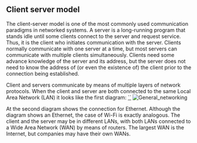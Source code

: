## Client server model
The client-server model is 
one of the most commonly used communication paradigms in networked systems. 
A server is a long-running program that stands idle until some
clients connect to the server and request service. Thus, 
it is the client who initiates communication with the server. 
Clients normally communicate with one server at a time, but most servers can 
communicate with multiple clients simultaneously. Clients need some advance knowledge 
of the server and its address, but the server does not need to know the address of (or even the existence of) the client prior to the connection being established.

Client and servers communicate by means of multiple layers of network protocols. 
When the client and server are both connected to the same Local Area Network (LAN) it looks like the first diagram:
[``](url)
![General_networking](https://github.com/user-attachments/assets/55af944b-ae0c-4583-881c-32b04a24b502)

At the second diagram shows the connection for Ethernet.
Although the diagram shows an Ethernet, the case of Wi-Fi is exactly analogous.
The client and the server may be in different LANs, 
with both LANs connected to a Wide Area Network (WAN) by means of routers. The largest WAN is the Internet, but companies may have their own WANs. 

